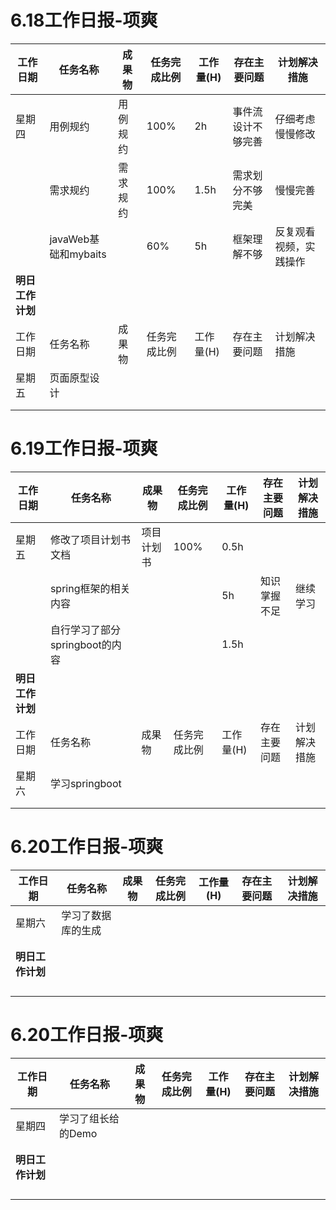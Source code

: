 # 6.18工作日报-项爽
| 工作日期         | 任务名称   | 成果物   | 任务完成比例 | 工作量(H) | 存在主要问题       | 计划解决措施     |
| ---------------- | ---------- | -------- | ------------ | --------- | ------------------ | ---------------- |
| 星期四           | 用例规约   | 用例规约 | 100%          | 2h        | 事件流设计不够完善 | 仔细考虑慢慢修改 |
|                  |  需求规约  |  需求规约| 100%          | 1.5h       | 需求划分不够完美   |   慢慢完善       |
|                  | javaWeb基础和mybaits    |          | 60%          | 5h        | 框架理解不够           | 反复观看视频，实践操作     |
| **明日工作计划** |            |          |              |           |                    |                  |
| 工作日期         | 任务名称   | 成果物   | 任务完成比例 | 工作量(H) | 存在主要问题       | 计划解决措施     |
| 星期五           | 页面原型设计   |          |              |           |                    |                  |
|                  |            |          |              |           |                    |                  |
|                  |            |          |              |           |                    |                  |



# 6.19工作日报-项爽
| 工作日期         | 任务名称   | 成果物   | 任务完成比例 | 工作量(H) | 存在主要问题       | 计划解决措施     |
| ---------------- | ---------- | -------- | ------------ | --------- | ------------------ | ---------------- |
| 星期五           | 修改了项目计划书文档   | 项目计划书 | 100%          | 0.5h        |          |             |
|                  |  spring框架的相关内容  |     |           |   5h       | 知识掌握不足   |   继续学习       |
|                  |   自行学习了部分springboot的内容|          |            |    1.5h      |            |      |
| **明日工作计划** |            |          |              |           |                    |                  |
| 工作日期         | 任务名称   | 成果物   | 任务完成比例 | 工作量(H) | 存在主要问题       | 计划解决措施     |
| 星期六           | 学习springboot   |          |              |           |                    |                  |
|                  |            |          |              |           |                    |                  |
|                  |            |          |              |           |                    |                  |

# 6.20工作日报-项爽

| 工作日期         | 任务名称           | 成果物 | 任务完成比例 | 工作量(H) | 存在主要问题 | 计划解决措施 |
| ---------------- | ------------------ | ------ | ------------ | --------- | ------------ | ------------ |
| 星期六           | 学习了数据库的生成 |        |              |           |              |              |
|                  |                    |        |              |           |              |              |
|                  |                    |        |              |           |              |              |
| **明日工作计划** |                    |        |              |           |              |              |
|                  |                    |        |              |           |              |              |
|                  |                    |        |              |           |              |              |
|                  |                    |        |              |           |              |              |
|                  |                    |        |              |           |              |              |

# 6.20工作日报-项爽

| 工作日期         | 任务名称           | 成果物 | 任务完成比例 | 工作量(H) | 存在主要问题 | 计划解决措施 |
| ---------------- | ------------------ | ------ | ------------ | --------- | ------------ | ------------ |
| 星期四           | 学习了组长给的Demo |        |              |           |              |              |
|                  |                    |        |              |           |              |              |
|                  |                    |        |              |           |              |              |
| **明日工作计划** |                    |        |              |           |              |              |
|                  |                    |        |              |           |              |              |
|                  |                    |        |              |           |              |              |
|                  |                    |        |              |           |              |              |
|                  |                    |        |              |           |              |              |